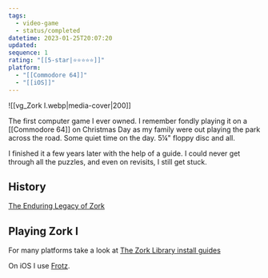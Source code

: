 ```yaml
---
tags:
  - video-game
  - status/completed
datetime: 2023-01-25T20:07:20
updated: 
sequence: 1
rating: "[[5-star|⭐️⭐️⭐️⭐️⭐️]]"
platform:
  - "[[Commodore 64]]"
  - "[[iOS]]"
---
```

![[vg_Zork I.webp|media-cover|200]]

The first computer game I ever owned. I remember fondly playing it on a [[Commodore 64]] on Christmas Day as my family were out playing the park across the road. Some quiet time on the day. 5&frac14;" floppy disc and all.

I finished it a few years later with the help of a guide. I could never get through all the puzzles, and even on revisits, I still get stuck.
## History
[The Enduring Legacy of Zork](https://www.technologyreview.com/2017/08/22/149560/the-enduring-legacy-of-zork/)
## Playing Zork I
For many platforms take a look at [The Zork Library install guides](https://www.thezorklibrary.com/installguides/index.html)

On iOS I use [Frotz](https://apps.apple.com/app/frotz/id287653015).